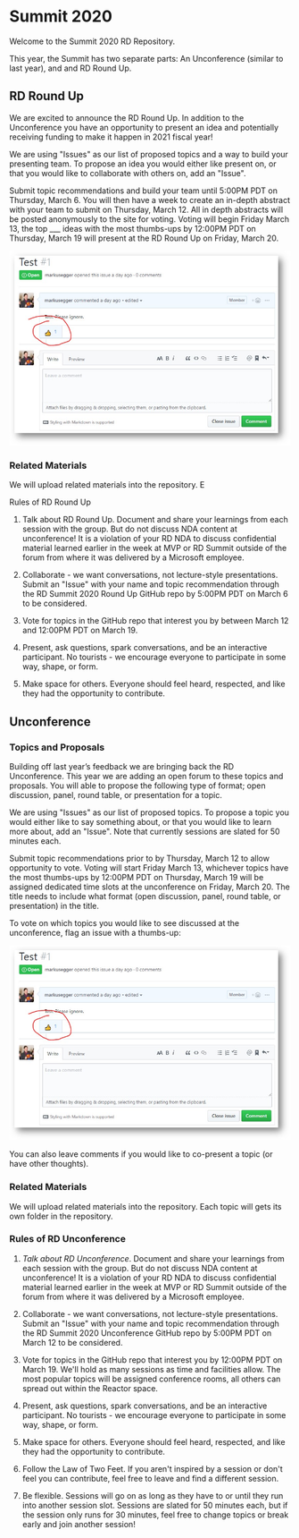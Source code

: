 # Summit 2020

Welcome to the Summit 2020 RD Repository.

This year, the Summit has two separate parts: An Unconference (similar to last year), and and RD Round Up.

## RD Round Up

We are excited to announce the RD Round Up. In addition to the Unconference you have an opportunity to present an idea and potentially receiving funding to make it happen in 2021 fiscal year!

We are using "Issues" as our list of proposed topics and a way to build your presenting team. To propose an idea you would either like present on, or that you would like to collaborate with others on, add an "Issue".

Submit topic recommendations and build your team until 5:00PM PDT on Thursday, March 6. You will then have a week to create an in-depth abstract with your team to submit on Thursday, March 12. All in depth abstracts will be posted anonymously to the site for voting. Voting will begin Friday March 13, the top ___ ideas with the most thumbs-ups by 12:00PM PDT on Thursday, March 19 will present at the RD Round Up on Friday, March 20.

![](https://github.com/msrd/Summit-2019-Unconference/raw/master/GitHubCapture1.png)

### Related Materials

We will upload related materials into the repository. E

Rules of RD Round Up

1. Talk about RD Round Up. Document and share your learnings from each session with the group. But do not discuss NDA content at unconference! It is a violation of your RD NDA to discuss confidential material learned earlier in the week at MVP or RD Summit outside of the forum from where it was delivered by a Microsoft employee.

2. Collaborate - we want conversations, not lecture-style presentations. Submit an "Issue" with your name and topic recommendation through the RD Summit 2020 Round Up GitHub repo by 5:00PM PDT on March 6 to be considered.

3. Vote for topics in the GitHub repo that interest you by between March 12 and 12:00PM PDT on March 19.

4. Present, ask questions, spark conversations, and be an interactive participant. No tourists - we encourage everyone to participate in some way, shape, or form.

5. Make space for others. Everyone should feel heard, respected, and like they had the opportunity to contribute.

## Unconference

### Topics and Proposals

Building off last year’s feedback we are bringing back the RD Unconference. This year we are adding an open forum to these topics and proposals. You will able to propose the following type of format; open discussion, panel, round table, or presentation for a topic.

We are using "Issues" as our list of proposed topics. To propose a topic you would either like to say something about, or that you would like to learn more about, add an "Issue". Note that currently sessions are slated for 50 minutes each.

Submit topic recommendations prior to by Thursday, March 12 to allow opportunity to vote. Voting will start Friday March 13, whichever topics have the most thumbs-ups by 12:00PM PDT on Thursday, March 19 will be assigned dedicated time slots at the unconference on Friday, March 20. The title needs to include what format (open discussion, panel, round table, or presentation) in the title.

To vote on which topics you would like to see discussed at the unconference, flag an issue with a thumbs-up:

![](https://github.com/msrd/Summit-2019-Unconference/raw/master/GitHubCapture1.png)

You can also leave comments if you would like to co-present a topic (or have other thoughts).

### Related Materials

We will upload related materials into the repository. Each topic will gets its own folder in the repository.

### Rules of RD Unconference

1. _Talk about RD Unconference_. Document and share your learnings from each session with the group. But do not discuss NDA content at unconference! It is a violation of your RD NDA to discuss confidential material learned earlier in the week at MVP or RD Summit outside of the forum from where it was delivered by a Microsoft employee.

2. Collaborate - we want conversations, not lecture-style presentations. Submit an "Issue" with your name and topic recommendation through the RD Summit 2020 Unconference GitHub repo by 5:00PM PDT on March 12 to be considered.

3. Vote for topics in the GitHub repo that interest you by 12:00PM PDT on March 19. We'll hold as many sessions as time and facilities allow. The most popular topics will be assigned conference rooms, all others can spread out within the Reactor space.

4. Present, ask questions, spark conversations, and be an interactive participant. No tourists - we encourage everyone to participate in some way, shape, or form.

5. Make space for others. Everyone should feel heard, respected, and like they had the opportunity to contribute.

6. Follow the Law of Two Feet. If you aren't inspired by a session or don't feel you can contribute, feel free to leave and find a different session.

7. Be flexible. Sessions will go on as long as they have to or until they run into another session slot. Sessions are slated for 50 minutes each, but if the session only runs for 30 minutes, feel free to change topics or break early and join another session!
